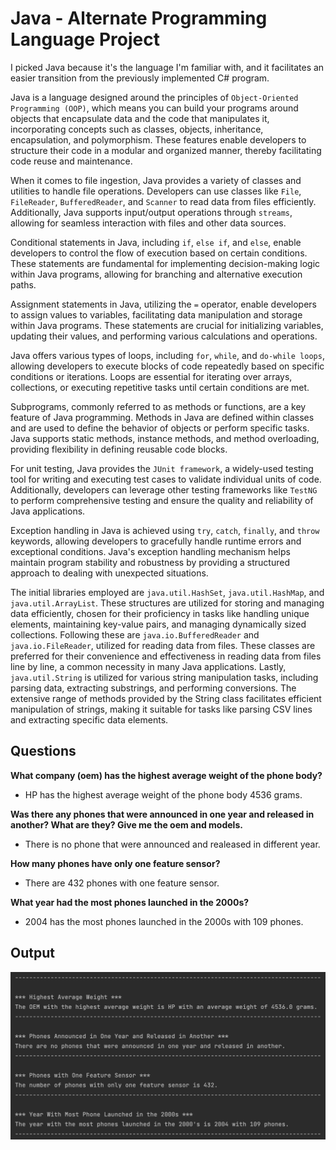 # Java - Alternate Programming Language Project

I picked Java because it's the language I'm familiar with, and it facilitates an easier transition from the previously implemented C# program. 

Java is a language designed around the principles of `Object-Oriented Programming (OOP)`, which means you can build your programs around objects that encapsulate data and the code that manipulates it, incorporating concepts such as classes, objects, inheritance, encapsulation, and polymorphism. These features enable developers to structure their code in a modular and organized manner, thereby facilitating code reuse and maintenance.

When it comes to file ingestion, Java provides a variety of classes and utilities to handle file operations. Developers can use classes like `File`, `FileReader`, `BufferedReader`, and `Scanner` to read data from files efficiently. Additionally, Java supports input/output operations through `streams`, allowing for seamless interaction with files and other data sources.

Conditional statements in Java, including `if`, `else if`, and `else`, enable developers to control the flow of execution based on certain conditions. These statements are fundamental for implementing decision-making logic within Java programs, allowing for branching and alternative execution paths.

Assignment statements in Java, utilizing the `=` operator, enable developers to assign values to variables, facilitating data manipulation and storage within Java programs. These statements are crucial for initializing variables, updating their values, and performing various calculations and operations.

Java offers various types of loops, including `for`, `while`, and `do-while loops`, allowing developers to execute blocks of code repeatedly based on specific conditions or iterations. Loops are essential for iterating over arrays, collections, or executing repetitive tasks until certain conditions are met.

Subprograms, commonly referred to as methods or functions, are a key feature of Java programming. Methods in Java are defined within classes and are used to define the behavior of objects or perform specific tasks. Java supports static methods, instance methods, and method overloading, providing flexibility in defining reusable code blocks.

For unit testing, Java provides the `JUnit framework`, a widely-used testing tool for writing and executing test cases to validate individual units of code. Additionally, developers can leverage other testing frameworks like `TestNG` to perform comprehensive testing and ensure the quality and reliability of Java applications.

Exception handling in Java is achieved using `try`, `catch`, `finally`, and `throw` keywords, allowing developers to gracefully handle runtime errors and exceptional conditions. Java's exception handling mechanism helps maintain program stability and robustness by providing a structured approach to dealing with unexpected situations.

The initial libraries employed are `java.util.HashSet`, `java.util.HashMap`, and `java.util.ArrayList`. These structures are utilized for storing and managing data efficiently, chosen for their proficiency in tasks like handling unique elements, maintaining key-value pairs, and managing dynamically sized collections. Following these are `java.io.BufferedReader` and `java.io.FileReader`, utilized for reading data from files. These classes are preferred for their convenience and effectiveness in reading data from files line by line, a common necessity in many Java applications. Lastly, `java.util.String` is utilized for various string manipulation tasks, including parsing data, extracting substrings, and performing conversions. The extensive range of methods provided by the String class facilitates efficient manipulation of strings, making it suitable for tasks like parsing CSV lines and extracting specific data elements. 

## Questions
**What company (oem) has the highest average weight of the phone body?**

  - HP has the highest average weight of the phone body 4536 grams.

**Was there any phones that were announced in one year and released in another? What are they? Give me the oem and models.**

  - There is no phone that were announced and realeased in different year.

**How many phones have only one feature sensor?**

  - There are 432 phones with one feature sensor.

**What year had the most phones launched in the 2000s?**

  - 2004 has the most phones launched in the 2000s with 109 phones.

## Output

![AnswersOutput](Answers.png)
